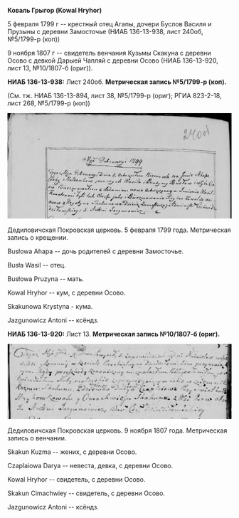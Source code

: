 **Коваль Грыгор (Kowal Hryhor)**

5 февраля 1799 г -- крестный отец Агапы, дочери Буслов Василя и Прузыны
с деревни Замосточье (НИАБ 136-13-938, лист 240об, №5/1799-р (коп))

9 ноября 1807 г -- свидетель венчания Кузьмы Скакуна с деревни Осово с
девкой Дарыей Чапляй с деревни Осово (НИАБ 136-13-920, лист 13,
№10/1807-б (ориг)).

**НИАБ 136-13-938:** Лист 240об. **Метрическая запись №5/1799-р (коп).**

(См. тж. НИАБ 136-13-894, лист 38, №5/1799-р (ориг); РГИА 823-2-18, лист
268, №5/1799-р (коп))

![](./media/e3c0eddf4b141231301b45c03c6b1b91103df0f6.png)

Дедиловичская Покровская церковь. 5 февраля 1799 года. Метрическая
запись о крещении.

Busłowa Ahapa -- дочь родителей с деревни Замосточье.

Busła Wasil -- отец.

Busłowa Pruzyna -- мать.

Kowal Hryhor -- кум, с деревни Осово.

Skakunowa Krystyna - кума.

Jazgunowicz Antoni -- ксёндз.

**НИАБ 136-13-920:** Лист 13. **Метрическая запись №10/1807-б (ориг).**

![](./media/39a85b6901533bc42cb25086f4e30ef7254e463a.png)

Дедиловичская Покровская церковь. 9 ноября 1807 года. Метрическая запись
о венчании.

Skakun Kuzma -- жених, с деревни Осовo.

Czaplaiowa Darya -- невеста, девка, с деревни Осовo.

Kowal Hryhor -- свидетель, с деревни Осовo.

Skakun Cimachwiey -- свидетель, с деревни Осовo.

Jazgunowicz Antoni -- ксёндз.
